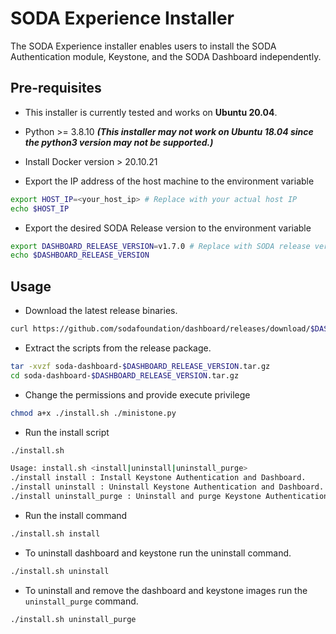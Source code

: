 # SODA Experience Installer

The SODA Experience installer enables users to install the SODA Authentication module, Keystone, and the SODA Dashboard independently.  


## Pre-requisites

- This installer is currently tested and works on **Ubuntu 20.04**. 

- Python  >= 3.8.10 ***(This installer may not work on Ubuntu 18.04 since the python3 version may not be supported.)***

- Install Docker version > 20.10.21

- Export the IP address of the host machine to the environment variable

```sh
export HOST_IP=<your_host_ip> # Replace with your actual host IP
echo $HOST_IP
```

- Export the desired SODA Release version to the environment variable

```sh
export DASHBOARD_RELEASE_VERSION=v1.7.0 # Replace with SODA release version or docker tag for dashboard.
echo $DASHBOARD_RELEASE_VERSION
```

## Usage

- Download the latest release binaries.

```sh
curl https://github.com/sodafoundation/dashboard/releases/download/$DASHBOARD_RELEASE_VERSION/soda-dashboard-$DASHBOARD_RELEASE_VERSION.tar.gz
```

- Extract the scripts from the release package.

```sh
tar -xvzf soda-dashboard-$DASHBOARD_RELEASE_VERSION.tar.gz
cd soda-dashboard-$DASHBOARD_RELEASE_VERSION.tar.gz
```
- Change the permissions and provide execute privilege

```sh
chmod a+x ./install.sh ./ministone.py
```

- Run the install script

```sh
./install.sh

Usage: install.sh <install|uninstall|uninstall_purge>
./install install : Install Keystone Authentication and Dashboard.
./install uninstall : Uninstall Keystone Authentication and Dashboard.
./install uninstall_purge : Uninstall and purge Keystone Authentication and Dashboard.
```

- Run the install command

```sh
./install.sh install
```

- To uninstall dashboard and keystone run the uninstall command.

```sh
./install.sh uninstall
```
- To uninstall and remove the dashboard and keystone images run the `uninstall_purge` command.

```sh
./install.sh uninstall_purge
```





